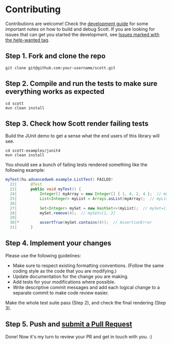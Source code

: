 # Contributing

Contributions are welcome! Check the
[development guide](https://github.com/dodie/scott/tree/master/docs/development-guide.md) for some important notes on how to build and debug Scott.
If you are looking for issues that can get you started the development, see [Issues marked with the help-wanted tag](https://github.com/dodie/scott/issues?q=is%3Aissue+label%3A%22help+wanted%22+is%3Aopen).

## Step 1. Fork and clone the repo

```
git clone git@github.com:your-username/scott.git
```

## Step 2. Compile and run the tests to make sure everything works as expected

```
cd scott
mvn clean install
```

## Step 3. Check how Scott render failing tests
Build the JUnit demo to get a sense what the end users of this library will see.

```
cd scott-examples/junit4
mvn clean install
```

You should see a bunch of failing tests rendered something like the following example:

```java
myTest(hu.advancedweb.example.ListTest) FAILED!
  22|      @Test
  23|      public void myTest() {
  24|          Integer[] myArray = new Integer[] { 1, 4, 2, 4 };  // myArray=[1, 4, 2, 4]
  25|          List<Integer> myList = Arrays.asList(myArray);  // myList=[1, 4, 2, 4]
  26|
  27|          Set<Integer> mySet = new HashSet<>(myList);  // mySet=[1, 2, 4]
  28|          mySet.remove(4);  // mySet=[1, 2]
  29|
  30|*         assertTrue(mySet.contains(4));  // AssertionError
  31|      }
```


## Step 4. Implement your changes
Please use the following guidelines:

- Make sure to respect existing formatting conventions. (Follow the same coding style as the code that you are modifying.)
- Update documentation for the change you are making.
- Add tests for your modifications where possible.
- Write descriptive commit messages and add each logical change to a separate commit to make code review easier.

Make the whole test suite pass (Step 2), and check the final rendering (Step 3).


## Step 5. Push and [submit a Pull Request](https://github.com/dodie/scott/compare/)
Done! Now it's my turn to review your PR and get in touch with you. :)
